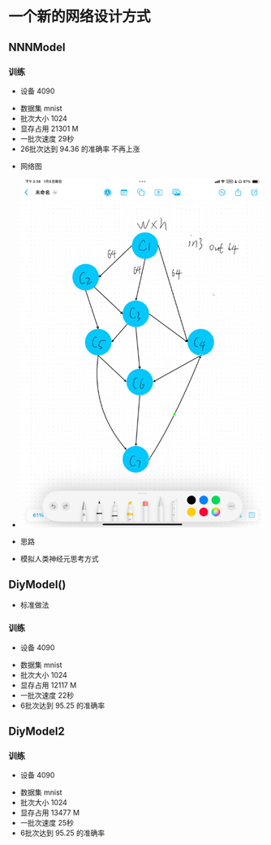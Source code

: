 # 一个新的网络设计方式

## NNNModel

### 训练

* 设备 4090

- 数据集 mnist
- 批次大小 1024
- 显存占用 21301 M
- 一批次速度 29秒
- 26批次达到 94.36 的准确率 不再上涨

* 网络图

- ![网络图.JPG](img/%E7%BD%91%E7%BB%9C%E5%9B%BE.JPG)

* 思路

- 模拟人类神经元思考方式

## DiyModel()

* 标准做法

### 训练

* 设备 4090

- 数据集 mnist
- 批次大小 1024
- 显存占用 12117 M
- 一批次速度 22秒
- 6批次达到 95.25 的准确率

## DiyModel2

### 训练

* 设备 4090

- 数据集 mnist
- 批次大小 1024
- 显存占用 13477 M
- 一批次速度 25秒
- 6批次达到 95.25 的准确率

